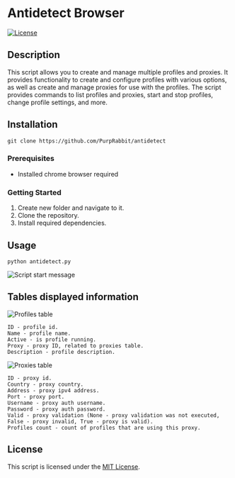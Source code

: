 # Antidetect Browser

[![License](https://img.shields.io/badge/license-MIT-blue.svg)](LICENSE)

## Description

This script allows you to create and manage multiple profiles and proxies. It provides functionality to create and configure profiles with various options, as well as create and manage proxies for use with the profiles. The script provides commands to list profiles and proxies, start and stop profiles, change profile settings, and more.

## Installation

    git clone https://github.com/PurpRabbit/antidetect

### Prerequisites

- Installed chrome browser required

### Getting Started

1. Create new folder and navigate to it.
2. Clone the repository.
3. Install required dependencies.

## Usage

    python antidetect.py

![Script start message](https://imgur.com/a/GFYzJOx)

## Tables displayed information

![Profiles table](https://imgur.com/a/boHwTa0)

    ID - profile id.
    Name - profile name.
    Active - is profile running.
    Proxy - proxy ID, related to proxies table.
    Description - profile description.

![Proxies table](https://imgur.com/a/QWeundI)

    ID - proxy id.
    Country - proxy country.
    Address - proxy ipv4 address.
    Port - proxy port.
    Username - proxy auth username.
    Password - proxy auth password.
    Valid - proxy validation (None - proxy validation was not executed, False - proxy invalid, True - proxy is valid).
    Profiles count - count of profiles that are using this proxy.

## License

This script is licensed under the [MIT License](LICENSE).